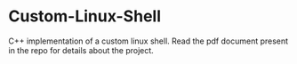 # Custom-Linux-Shell
C++ implementation of a custom linux shell. Read the pdf document present in the repo for details about the project.
